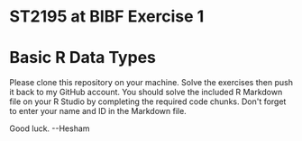 # ST2195 at BIBF Exercise 1
# Basic R Data Types

Please clone this repository on your machine. Solve the exercises then push it back to my GitHub account.
You should solve the included R Markdown file on your R Studio by completing the required code chunks.
Don't forget to enter your name and ID in the Markdown file.

Good luck.
--Hesham
